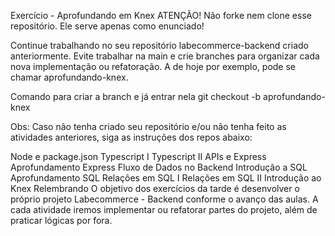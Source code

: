 Exercício - Aprofundando em Knex
ATENÇÃO! Não forke nem clone esse repositório. Ele serve apenas como enunciado!


Continue trabalhando no seu repositório labecommerce-backend criado anteriormente. Evite trabalhar na main e crie branches para organizar cada nova implementação ou refatoração. A de hoje por exemplo, pode se chamar aprofundando-knex.

Comando para criar a branch e já entrar nela
git checkout -b aprofundando-knex

Obs: Caso não tenha criado seu repositório e/ou não tenha feito as atividades anteriores, siga as instruções dos repos abaixo:

Node e package.json
Typescript I
Typescript II
APIs e Express
Aprofundamento Express
Fluxo de Dados no Backend
Introdução a SQL
Aprofundamento SQL
Relações em SQL I
Relações em SQL II
Introdução ao Knex
Relembrando
O objetivo dos exercícios da tarde é desenvolver o próprio projeto Labecommerce - Backend conforme o avanço das aulas. A cada atividade iremos implementar ou refatorar partes do projeto, além de praticar lógicas por fora.